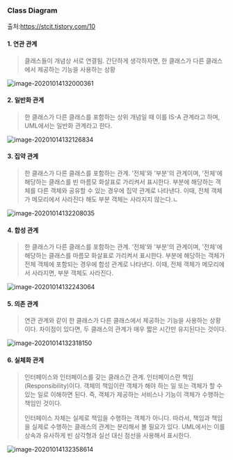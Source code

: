 ### Class Diagram

출처:https://stcit.tistory.com/10

#### 1. 연관 관계

> 클래스들이 개념상 서로 연결됨. 간단하게 생각하자면, 한 클래스가 다른 클래스에서 제공하는 기능을 사용하는 상황

![image-20201014132000361](C:\Users\CEO\Desktop\Git_repo\ETC\cd1.png)

#### 2. 일반화 관계

>한 클래스가 다른 클래스를 포함하는 상위 개념일 때 이를 IS-A 관계라고 하며, UML에서는 일반화 관계라고 한다.

![image-20201014132126834](C:\Users\CEO\Desktop\Git_repo\ETC\cd2.png)

#### 3. 집약 관계

> 한 클래스가 다른 클래스를 포함하는 관계. '전체'와 '부분'의 관계이며, '전체'에 해당하는 클래스를 빈 마름모 화살표로 가리켜서 표시한다. 부분에 해당하는 객체를 다른 객체와 공유할 수 있는 경우에 집약 관계로 나타낸다. 이때, 전체 객체가 메모리에서 사라진다 해도 부분 객체는 사라지지 않는다.ㄴ

![image-20201014132208035](C:\Users\CEO\Desktop\Git_repo\ETC\cd3.png)

#### 4. 합성 관계

> 한 클래스가 다른 클래스를 포함하는 관계. '전체'와 '부분'의 관계이며, '전체'에 해당하는 클래스를 마름모 화살표로 가리켜서 표시한다. 부분에 해당하는 객체가 전체 객체에 포함되는 경우에 합성 관계로 나타낸다. 이때, 전체 객체가 메모리에서 사라지면, 부분 객체도 사라진다.

![image-20201014132243064](C:\Users\CEO\Desktop\Git_repo\ETC\cd4.png)

#### 5. 의존 관계

> 연관 관계와 같이 한 클래스가 다른 클래스에서 제공하는 기능을 사용하는 상황이다. 차이점이 있다면, 두 클래스의 관계가 매우 짧은 시간만 유지된다는 것이다.

![image-20201014132318150](C:\Users\CEO\Desktop\Git_repo\ETC\cd5.png)

#### 6. 실체화 관계

> 인터페이스와 인터페이스를 갖는 클래스간 관계. 인터페이스란 책임(Responsibility)이다. 객체의 책임이란 객체가 해야 하는 일 또는 객체가 할 수 있는 일로 이해하면 된다. 즉, 객체가 제공하는 서비스나 기능이 객체가 수행하는 책임인 것이다.
>
>  인터페이스 자체는 실제로 책임을 수행하는 객체가 아니다. 따라서, 책임과 책임을 실제로 수행하는 클래스의 관계는 분리해서 볼 필요가 있다. UML에서는 이를 상속과 유사하게 빈 삼각형과 실선 대신 점선을 사용해서 표시한다.

![image-20201014132358614](C:\Users\CEO\Desktop\Git_repo\ETC\cd6.png)

